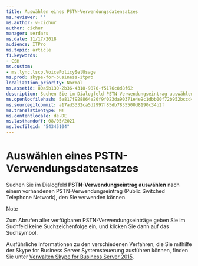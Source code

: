 ```yaml
---
title: Auswählen eines PSTN-Verwendungsdatensatzes
ms.reviewer: ''
ms.author: v-cichur
author: cichur
manager: serdars
ms.date: 11/17/2018
audience: ITPro
ms.topic: article
f1.keywords:
- CSH
ms.custom:
- ms.lync.lscp.VoicePolicySelUsage
ms.prod: skype-for-business-itpro
localization_priority: Normal
ms.assetid: 80a5b130-2b36-4318-9870-f5176c8d8f62
description: Suchen Sie im Dialogfeld PSTN-Verwendungseintrag auswählen nach einem vorhandenen PSTN-Verwendungseintrag (Public Switched Telephone Network), den Sie verwenden können.
ms.openlocfilehash: 5e817f928864e20f9f023da90371e4e9c1dbb00f72b952bccd48760ea3337d42
ms.sourcegitcommit: a17ad3332ca5d2997f85db7835500d8190c34b2f
ms.translationtype: MT
ms.contentlocale: de-DE
ms.lasthandoff: 08/05/2021
ms.locfileid: "54345104"
---
```

# <a name="select-pstn-usage-record"></a>Auswählen eines PSTN-Verwendungsdatensatzes
 
Suchen Sie im Dialogfeld **PSTN-Verwendungseintrag auswählen** nach einem vorhandenen PSTN-Verwendungseintrag (Public Switched Telephone Network), den Sie verwenden können.
  
> [!NOTE]
> Zum Abrufen aller verfügbaren PSTN-Verwendungseinträge geben Sie im Suchfeld keine Suchzeichenfolge ein, und klicken Sie dann auf das Suchsymbol. 
  
Ausführliche Informationen zu den verschiedenen Verfahren, die Sie mithilfe der Skype for Business Server Systemsteuerung ausführen können, finden Sie unter [Verwalten Skype for Business Server 2015](../../manage/manage.md).
  

